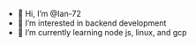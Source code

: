 - 👋 Hi, I’m @Ian-72
- 👀 I’m interested in backend development
- 🌱 I’m currently learning node js, linux, and gcp

<!---
Ian-72/Ian-72 is a ✨ special ✨ repository because its `README.md` (this file) appears on your GitHub profile.
You can click the Preview link to take a look at your changes.
--->
